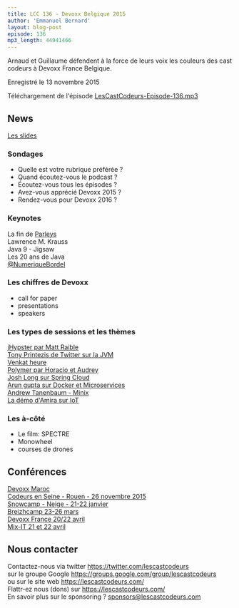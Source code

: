 ```yaml
---
title: LCC 136 - Devoxx Belgique 2015
author: 'Emmanuel Bernard'
layout: blog-post
episode: 136
mp3_length: 44941466
---
```

Arnaud et Guillaume défendent à la force de leurs voix les couleurs des cast codeurs à Devoxx France Belgique.

Enregistré le 13 novembre 2015

Téléchargement de l'épisode [LesCastCodeurs-Episode-136.mp3](http://traffic.libsyn.com/lescastcodeurs/LesCastCodeurs-Episode-136.mp3)

##  News

[Les slides](http://www.slideshare.net/emmanuelbernard/les-cast-codeurs-devoxx-belgique-2016)  

### Sondages

- Quelle est votre rubrique préférée ?
- Quand écoutez-vous le podcast ?
- Écoutez-vous tous les épisodes ?
- Avez-vous apprécié Devoxx 2015 ?
- Rendez-vous pour Devoxx 2016 ?

### Keynotes

La fin de [Parleys](https://www.parleys.com)  
Lawrence M. Krauss  
Java 9 - Jigsaw  
Les 20 ans de Java  
[@NumeriqueBordel](https://twitter.com/numeriquebordel)

### Les chiffres de Devoxx

- call for paper
- presentations
- speakers

### Les types de sessions et les thèmes

[jHypster par Matt Raible](http://cfp.devoxx.be/2015/talk/KGX-5093/Get_Hip_with_JHipster:_Spring_Boot_+_AngularJS_+_Bootstrap)  
[Tony Printezis de Twitter sur la JVM](http://cfp.devoxx.be/2015/speaker/tony_printezis)  
[Venkat heure](http://cfp.devoxx.be/2015/speaker/venkat_subramaniam)  
[Polymer par Horacio et Audrey](http://cfp.devoxx.be/2015/talk/BYD-5040/Hand's_on_Web_Components_with_Polymer_1.0)  
[Josh Long sur Spring Cloud](http://cfp.devoxx.be/2015/talk/SXG-4065/Getting_started_with_Spring_Cloud)  
[Arun gupta sur Docker et Microservices](http://cfp.devoxx.be/2015/speaker/arun_gupta)  
[Andrew Tanenbaum - Minix](http://cfp.devoxx.be/2015/talk/NCE-2451/The_Design_of_a_Reliable_and_Secure_Operating_System)  
[La démo d'Amira sur IoT](http://cfp.devoxx.be/2015/talk/IND-3095/IOT,_timeseries_and_prediction_with_Android,_Cassandra_and_Spark)  

### Les à-côté

- Le film: SPECTRE
- Monowheel
- courses de drones

## Conférences

[Devoxx Maroc](http://devoxx.ma)  
[Codeurs en Seine - Rouen - 26 novembre 2015](http://www.codeursenseine.com)  
[Snowcamp - Neige - 21-22 janvier](https://cfp.snowcamp.io)  
[Breizhcamp 23-26 mars](http://www.breizhcamp.org)  
[Devoxx France 20/22 avril](http://www.devoxx.fr)  
[Mix-IT 21 et 22 avril](http://www.mix-it.fr)  

## Nous contacter

Contactez-nous via twitter <https://twitter.com/lescastcodeurs>  
sur le groupe Google <https://groups.google.com/group/lescastcodeurs>  
ou sur le site web <https://lescastcodeurs.com/>  
Flattr-ez nous (dons) sur <https://lescastcodeurs.com/>  
En savoir plus sur le sponsoring ? [sponsors@lescastcodeurs.com](mailto:sponsors@lescastcodeurs.com)  
